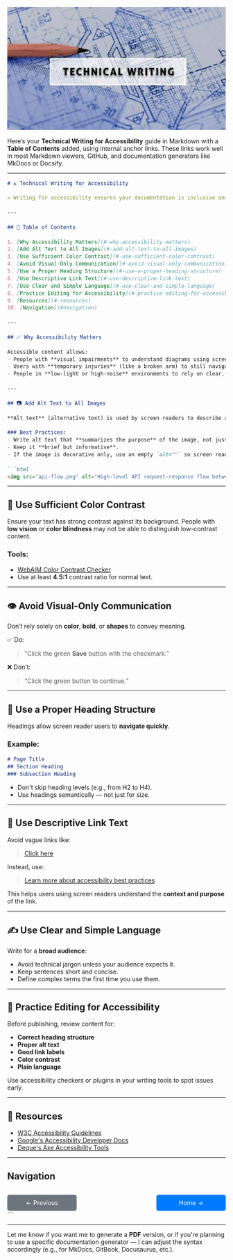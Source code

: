 
![Technical Writing](/images/technical-writing-1024x574.png "Technical Writing")

Here’s your **Technical Writing for Accessibility** guide in Markdown with a **Table of Contents** added, using internal anchor links. These links work well in most Markdown viewers, GitHub, and documentation generators like MkDocs or Docsify.

---

````markdown
# ♿ Technical Writing for Accessibility

> Writing for accessibility ensures your documentation is inclusive and usable by **everyone**, including those with **permanent**, **temporary**, or **situational** disabilities. Great technical writing is not only clear — it's accessible.

---

## 📑 Table of Contents

1. [Why Accessibility Matters](#-why-accessibility-matters)
2. [Add Alt Text to All Images](#-add-alt-text-to-all-images)
3. [Use Sufficient Color Contrast](#-use-sufficient-color-contrast)
4. [Avoid Visual-Only Communication](#-avoid-visual-only-communication)
5. [Use a Proper Heading Structure](#-use-a-proper-heading-structure)
6. [Use Descriptive Link Text](#-use-descriptive-link-text)
7. [Use Clear and Simple Language](#-use-clear-and-simple-language)
8. [Practice Editing for Accessibility](#-practice-editing-for-accessibility)
9. [Resources](#-resources)
10. [Navigation](#navigation)

---

## ✅ Why Accessibility Matters

Accessible content allows:
- People with **visual impairments** to understand diagrams using screen readers.
- Users with **temporary injuries** (like a broken arm) to still navigate and consume documentation.
- People in **low-light or high-noise** environments to rely on clear, well-structured content.

---

## 📷 Add Alt Text to All Images

**Alt text** (alternative text) is used by screen readers to describe an image to visually impaired users.

### Best Practices:
- Write alt text that **summarizes the purpose** of the image, not just its appearance.
- Keep it **brief but informative**.
- If the image is decorative only, use an empty `alt=""` so screen readers can skip it.

```html
<img src="api-flow.png" alt="High-level API request-response flow between client and server">
````

---

## 🎨 Use Sufficient Color Contrast

Ensure your text has strong contrast against its background. People with **low vision** or **color blindness** may not be able to distinguish low-contrast content.

### Tools:

* [WebAIM Color Contrast Checker](https://webaim.org/resources/contrastchecker/)
* Use at least **4.5:1** contrast ratio for normal text.

---

## 👁️ Avoid Visual-Only Communication

Don’t rely solely on **color**, **bold**, or **shapes** to convey meaning.

✅ Do:

> “Click the green **Save** button with the checkmark.”

❌ Don’t:

> “Click the green button to continue.”

---

## 🧩 Use a Proper Heading Structure

Headings allow screen reader users to **navigate quickly**.

### Example:

```markdown
# Page Title
## Section Heading
### Subsection Heading
```

* Don't skip heading levels (e.g., from H2 to H4).
* Use headings semantically — not just for size.

---

## 🔗 Use Descriptive Link Text

Avoid vague links like:

> [Click here](#)

Instead, use:

> [Learn more about accessibility best practices](https://www.w3.org/WAI/)

This helps users using screen readers understand the **context and purpose** of the link.

---

## ✍️ Use Clear and Simple Language

Write for a **broad audience**:

* Avoid technical jargon unless your audience expects it.
* Keep sentences short and concise.
* Define complex terms the first time you use them.

---

## 🧪 Practice Editing for Accessibility

Before publishing, review content for:

* **Correct heading structure**
* **Proper alt text**
* **Good link labels**
* **Color contrast**
* **Plain language**

Use accessibility checkers or plugins in your writing tools to spot issues early.

---

## 📘 Resources

* [W3C Accessibility Guidelines](https://www.w3.org/WAI/)
* [Google's Accessibility Developer Docs](https://developers.google.com/web/fundamentals/accessibility)
* [Deque's Axe Accessibility Tools](https://www.deque.com/axe/)

---

## Navigation

<div style="display: flex; justify-content: space-between; width: 100%; max-width: 600px; margin-top: 30px;">

  <a href="Part-4-Error-message.md" style="text-decoration:none; background-color:#6c757d; color:white; padding:10px 20px; border-radius:5px; width: 120px; text-align: center;">
    ← Previous
  </a>

  <a href="README.md" style="text-decoration:none; background-color:#007bff; color:white; padding:10px 20px; border-radius:5px; width: 120px; text-align: center;">
    Home →
  </a>

</div>
```

---

Let me know if you want me to generate a **PDF** version, or if you're planning to use a specific documentation generator — I can adjust the syntax accordingly (e.g., for MkDocs, GitBook, Docusaurus, etc.).
